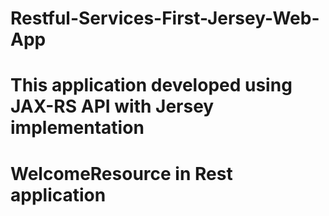 # Restful-Services-First-Jersey-Web-App

# This application developed using JAX-RS API with Jersey implementation

# WelcomeResource in Rest application
